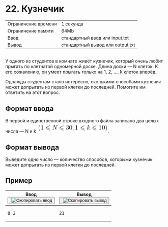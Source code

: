 <div class="problem__statement text" data-bem="{&quot;problem__statement&quot;:{}}">
<div class="problem-statement">
   <div class="header">
      <h1 class="title">22. Кузнечик</h1>
      <table>
         <tbody><tr class="time-limit">
            <td class="property-title">Ограничение времени</td>
            <td>1&nbsp;секунда</td>
         </tr>
         <tr class="memory-limit">
            <td class="property-title">Ограничение памяти</td>
            <td>64Mb</td>
         </tr>
         <tr class="input-file">
            <td class="property-title">Ввод</td>
            <td colspan="1">стандартный ввод или input.txt</td>
         </tr>
         <tr class="output-file">
            <td class="property-title">Вывод</td>
            <td colspan="1">стандартный вывод или output.txt</td>
         </tr>
      </tbody></table>
   </div>
   <h2></h2>
   <div class="legend"><span style="">
         <p>У одного из студентов в комнате живёт кузнечик, который очень любит прыгать по клетчатой одномерной доске. Длина доски&nbsp;— <span class="tex-math-text">N</span> клеток. К его сожалению, он умеет прыгать только на <span class="tex-math-text">1</span>, <span class="tex-math-text">2</span>, <span class="tex-math-text">…</span>, <span class="tex-math-text">k</span> клеток вперёд. 
         </p></span><p>Однажды студентам стало интересно, сколькими способами кузнечик может допрыгать из первой клетки до последней. Помогите им
         ответить на этот вопрос.
      </p>
   </div>
   <h2>Формат ввода</h2>
   <div class="input-specification"><span style="">
         <p>В первой и единственной строке входного файла записано два целых числа&nbsp;— <span class="tex-math-text">N</span> и <span class="tex-math-text">k</span> <span class="tex-math-inline"><img class="tex-math" src="pic.png"></span>.
         </p></span></div>
   <h2>Формат вывода</h2>
   <div class="output-specification"><span style="">
         <p>Выведите одно число&nbsp;— количество способов, которыми кузнечик может допрыгать из первой клетки до последней.</p></span></div>
   <h2>Пример</h2>
   <table class="sample-tests">
      <thead>
         <tr>
            <th>Ввод<div class="problem__copy-sample"><button class="button button_theme_pseudo button_size_s button_only-icon_yes problem__copy-button problem__copy-button_type_input i-bem" data-bem="{&quot;button&quot;:{}}" role="button" type="button" title="Скопировать ввод"><span class="button__text">&nbsp;<img class="image button__icon button__icon_role_copy" src="//yastatic.net/lego/_/La6qi18Z8LwgnZdsAr1qy1GwCwo.gif" alt="Скопировать ввод"></span></button></div></th>
            <th>Вывод<div class="problem__copy-sample"><button class="button button_theme_pseudo button_size_s button_only-icon_yes problem__copy-button problem__copy-button_type_output i-bem" data-bem="{&quot;button&quot;:{}}" role="button" type="button" title="Скопировать вывод"><span class="button__text">&nbsp;<img class="image button__icon button__icon_role_copy" src="//yastatic.net/lego/_/La6qi18Z8LwgnZdsAr1qy1GwCwo.gif" alt="Скопировать вывод"></span></button></div></th>
         </tr>
      </thead>
      <tbody>
         <tr>
            <td><pre>8 2
</pre></td>
            <td><pre>21
</pre></td>
         </tr>
      </tbody>
   </table>
</div></div>
